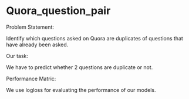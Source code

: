 # Quora_question_pair

Problem Statement:

Identify which questions asked on Quora are duplicates of questions that have already been asked.

Our task:

We have to predict whether 2 questions are duplicate or not.

Performance Matric:

We use logloss for evaluating the performance of our models.






